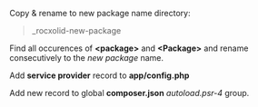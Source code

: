 Copy & rename to new package name directory:

> _rocxolid-new-package

Find all occurences of **<package\>** and **<Package\>** and rename consecutively to the *new package* name.

Add **service provider** record to **app/config.php**

Add new record to global **composer.json** *autoload.psr-4* group.